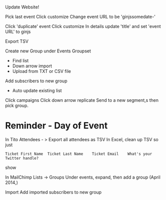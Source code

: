 #

Update Website!


Pick last event
Click customize
Change event URL to be 'ginjssomedate-'

Click 'duplicate' event
Click customize
In details update 'title' and set 'event URL' to ginjs



Export TSV

Create new Group under Events Groupset

 - Find list
  - Down arrow import
 - Upload from TXT or CSV file

Add subscribers to new group
- Auto update existing list

Click campaigns
Click down arrow replicate
Send to a new segment,s then pick group.

# Reminder - Day of Event

In Tito Attendees - > Export all attendees as TSV
In Excel, clean up TSV so just

    Ticket First Name  Ticket Last Name    Ticket Email    What's your Twitter handle?

show



In MailChimp
Lists -> Groups
Under events, expand, then add a group (April 2014,)

Import
Add imported subscribers to new group